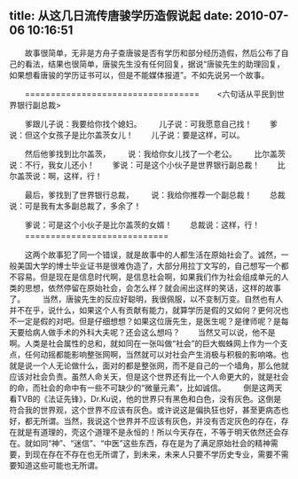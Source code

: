 title: 从这几日流传唐骏学历造假说起
date: 2010-07-06 10:16:51
---

 　　故事很简单，无非是方舟子查唐骏是否有学历和部分经历造假，然后公布了自己的看法，结果也很简单，唐骏先生没有任何回复，据说“唐骏先生的助理回复，如果想看唐骏的学历证书可以，但是不能媒体报道”。不如先说另一个故事。

 　　==================================
 　　<六句话从平民到世界银行副总裁>

 　　爹跟儿子说：我要给你找个媳妇。
 　　儿子说：可我愿意自己找！
 　　爹说：但这个女孩子是比尔盖茨女儿！
 　　儿子说：要是这样，可以。

 　　然后他爹找到比尔盖茨，
 　　说：我给你女儿找了一个老公。
 　　比尔盖茨说：不行，我女儿还小！
 　　爹说：可是这个小伙子是世界银行副总裁！
 　　比尔盖茨说：啊，这样，行！

 　　最后，爹找到了世界银行总裁，
 　　说：我给你推荐一个副总裁！
 　　总裁说：可是我有太多副总裁了，多余了！

 　　爹说：可是这个小伙子是比尔盖茨的女婿！
 　　总裁说：这样，行！
 　　============================

 　　这两个故事犯了同一个错误，就是故事中的人都生活在原始社会了。诚然，一般美国大学的博士毕业证书是很难伪造了，大部分用拉丁文写的，自己想写一个都不容易。但是现在是信息时代啊，是信息社会啊，如果我们作为社会组成单元的人类的思想，依然停留在原始社会，会怎么样？就会闹出这样的笑话，这样的故事了。
 　　当然，唐骏先生的反应好聪明，我很佩服，以不变制万变。自然也有人并不在乎，说什么，如果这个人有贡献有能力，就算学历是假的又如何？更何况也不一定是假的对吧。但是仔细想想？如果这位唐先生，是医生呢？是律师呢？是每天要给病人做手术的外科大夫呢？还会这么想吗？
 　　当然又可以说，他不是啊。人类是社会属性的总和，就如同在一张叫做“社会”的巨大蜘蛛网上作为一个支点，任何动摇都能影响整张网啊，当然就可以对社会产生消极与积极的影响咯。也就是说一个人无论做什么，面对的都是整张网，而不是自己的一个墙角，那么他就应该对社会负责。虽然人命关天，但是这个世界还有比一个人命更大的，就是社会的命，而社会的命中有一些不可缺少的“微量元素”，比如诚信。
 　　倒是这两天看TVB的《法证先锋》，Dr.Ku说，他的世界只有黑色和白色，没有灰色。这倒是符合我的世界观，这个世界不应该有灰色。或许说这是偏执狂也好，甚至更病态也好，都无所谓。当然，我说这个世界并不应该有灰色，并没有否定灰色的存在，存在就是有道理的，壳这个道理不是永恒的！所以今天存在，不等于明天依然还会存在。就如同“神”、“迷信”、“中医”这些东西，存在是为了满足原始社会的精神需要，到现在存在不存在也无所谓了，到未来，未来人只要不学历史专业，需要不需要知道这些可能也无所谓。